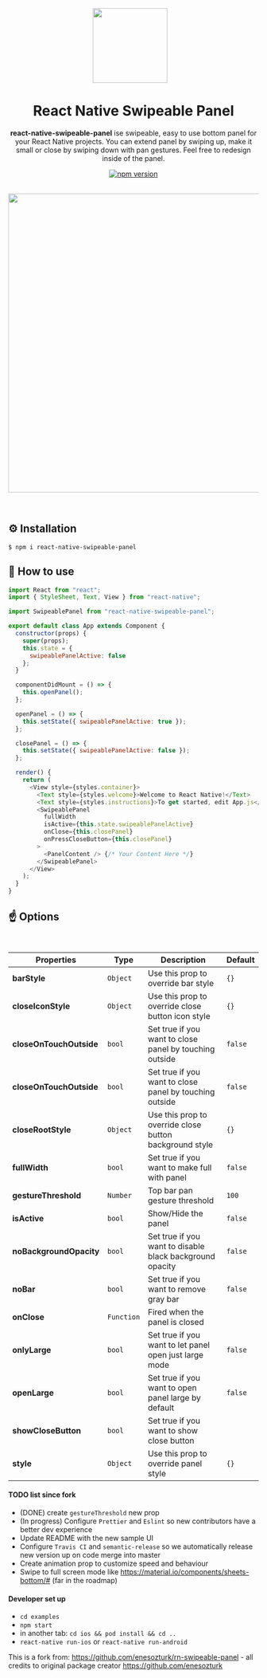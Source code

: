 <div align="center">

<img style="margin-right:1em" src="./rn-swipeable-panel.png" width="150" height="150">

<h1>React Native Swipeable Panel</h1>

**react-native-swipeable-panel** ise swipeable, easy to use bottom panel for your React Native projects. You can extend panel by swiping up, make it small or close by swiping down with pan gestures. Feel free to redesign inside of the panel.

[![npm version](https://img.shields.io/npm/v/react-native-swipeable-panel.svg)](https://www.npmjs.com/package/react-native-swipeable-panel)

</div>

<br/>

<div align="center" style="margin-bottom:1em">
  <img src="rn-swipeable-panel.gif" width="auto" height="600"/>
</div>

<br/>

## ⚙️ Installation

```
$ npm i react-native-swipeable-panel
```

<!-- ## Usage -->

## 🚀 How to use

```javascript
import React from "react";
import { StyleSheet, Text, View } from "react-native";

import SwipeablePanel from "react-native-swipeable-panel";

export default class App extends Component {
  constructor(props) {
    super(props);
    this.state = {
      swipeablePanelActive: false
    };
  }

  componentDidMount = () => {
    this.openPanel();
  };

  openPanel = () => {
    this.setState({ swipeablePanelActive: true });
  };

  closePanel = () => {
    this.setState({ swipeablePanelActive: false });
  };

  render() {
    return (
      <View style={styles.container}>
        <Text style={styles.welcome}>Welcome to React Native!</Text>
        <Text style={styles.instructions}>To get started, edit App.js</Text>
        <SwipeablePanel
          fullWidth
          isActive={this.state.swipeablePanelActive}
          onClose={this.closePanel}
          onPressCloseButton={this.closePanel}
        >
          <PanelContent /> {/* Your Content Here */}
        </SwipeablePanel>
      </View>
    );
  }
}
```

## ☝️ Options

<br/>

| Properties              | Type       | Description                                              | Default |
| ----------------------- | ---------- | -------------------------------------------------------- | ------- |
| **barStyle**            | `Object`   | Use this prop to override bar style                      | `{}`    |
| **closeIconStyle**      | `Object`   | Use this prop to override close button icon style        | `{}`    |
| **closeOnTouchOutside** | `bool`     | Set true if you want to close panel by touching outside  | `false` |
| **closeOnTouchOutside** | `bool`     | Set true if you want to close panel by touching outside  | `false` |
| **closeRootStyle**      | `Object`   | Use this prop to override close button background style  | `{}`    |
| **fullWidth**           | `bool`     | Set true if you want to make full with panel             | `false` |
| **gestureThreshold**    | `Number`   | Top bar pan gesture threshold                            | `100`   |
| **isActive**            | `bool`     | Show/Hide the panel                                      | `false` |
| **noBackgroundOpacity** | `bool`     | Set true if you want to disable black background opacity | `false` |
| **noBar**               | `bool`     | Set true if you want to remove gray bar                  | `false` |
| **onClose**             | `Function` | Fired when the panel is closed                           |         |
| **onlyLarge**           | `bool`     | Set true if you want to let panel open just large mode   | `false` |
| **openLarge**           | `bool`     | Set true if you want to open panel large by default      | `false` |
| **showCloseButton**     | `bool`     | Set true if you want to show close button                |         |
| **style**               | `Object`   | Use this prop to override panel style                    | `{}`    |

#### TODO list since fork
* (DONE) create `gestureThreshold` new prop
* (In progress) Configure `Prettier` and `Eslint` so new contributors have a better dev experience
* Update README with the new sample UI
* Configure `Travis CI` and  `semantic-release` so we automatically release new version up on code merge into master
* Create animation prop to customize speed and behaviour
* Swipe to full screen mode like https://material.io/components/sheets-bottom/# (far in the roadmap)

#### Developer set up
* `cd examples`
* `npm start`
* in another tab: `cd ios && pod install && cd ..`
* `react-native run-ios`  or `react-native run-android`


This is a fork from: https://github.com/enesozturk/rn-swipeable-panel - all credits to original package creator https://github.com/enesozturk

